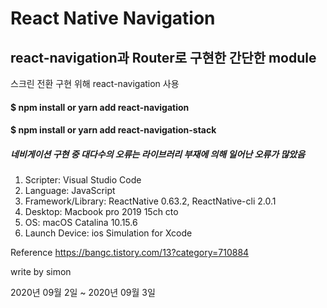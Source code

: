 React Native Navigation
=======================

react-navigation과 Router로 구현한 간단한 module
--------------------------------------------

스크린 전환 구현 위해 react-navigation 사용


#### $ npm install or yarn add react-navigation
#### $ npm install or yarn add react-navigation-stack

##### 네비게이션 구현 중 대다수의 오류는 라이브러리 부재에 의해 일어난 오류가 많았음




1. Scripter: Visual Studio Code
2. Language: JavaScript
3. Framework/Library: ReactNative 0.63.2, ReactNative-cli 2.0.1
4. Desktop: Macbook pro 2019 15ch cto
5. OS: macOS Catalina 10.15.6
6. Launch Device: ios Simulation for Xcode


Reference
<https://bangc.tistory.com/13?category=710884>


write by simon

2020년 09월 2일 ~ 2020년 09월 3일 



